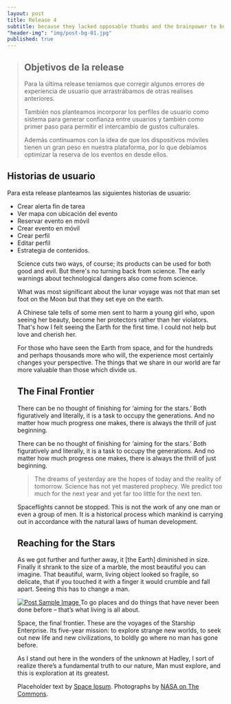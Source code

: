 ```yaml
---
layout: post
title: Release 4
subtitle: because they lacked opposable thumbs and the brainpower to build a space program.
"header-img": "img/post-bg-01.jpg"
published: true
---
```



<blockquote> <h2>Objetivos de la release</h2>
<p>Para la última release teníamos que corregir algunos errores de experiencia de usuario que arrastrábamos de otras realises anteriores.</p>
<p>También nos planteamos incorporar los perfiles de usuario como sistema para generar confianza entre usuarios y también como primer paso para permitir el intercambio de gustos culturales.</p>
<p>Además continuamos con la idea de que los dispositivos móviles tienen un gran peso en nuestra plataforma, por lo que debíamos optimizar la reserva de los eventos en desde ellos.</p>
</blockquote>

<h2 class="section-heading">Historias de usuario</h2>

<p>Para esta release planteamos las siguientes historias de usuario:
<ul>
<li> Crear alerta fin de tarea</li>
<li> Ver mapa con ubicación del evento</li>
<li> Reservar evento en móvil</li>
<li> Crear evento en móvil</li>
<li> Crear perfil</li>
<li> Editar perfil</li>
<li> Estrategia de contenidos.</li>

<p>Science cuts two ways, of course; its products can be used for both good and evil. But there's no turning back from science. The early warnings about technological dangers also come from science.</p>

<p>What was most significant about the lunar voyage was not that man set foot on the Moon but that they set eye on the earth.</p>

<p>A Chinese tale tells of some men sent to harm a young girl who, upon seeing her beauty, become her protectors rather than her violators. That's how I felt seeing the Earth for the first time. I could not help but love and cherish her.</p>

<p>For those who have seen the Earth from space, and for the hundreds and perhaps thousands more who will, the experience most certainly changes your perspective. The things that we share in our world are far more valuable than those which divide us.</p>

<h2 class="section-heading">The Final Frontier</h2>

<p>There can be no thought of finishing for ‘aiming for the stars.’ Both figuratively and literally, it is a task to occupy the generations. And no matter how much progress one makes, there is always the thrill of just beginning.</p>

<p>There can be no thought of finishing for ‘aiming for the stars.’ Both figuratively and literally, it is a task to occupy the generations. And no matter how much progress one makes, there is always the thrill of just beginning.</p>

<blockquote>The dreams of yesterday are the hopes of today and the reality of tomorrow. Science has not yet mastered prophecy. We predict too much for the next year and yet far too little for the next ten.</blockquote>

<p>Spaceflights cannot be stopped. This is not the work of any one man or even a group of men. It is a historical process which mankind is carrying out in accordance with the natural laws of human development.</p>

<h2 class="section-heading">Reaching for the Stars</h2>

<p>As we got further and further away, it [the Earth] diminished in size. Finally it shrank to the size of a marble, the most beautiful you can imagine. That beautiful, warm, living object looked so fragile, so delicate, that if you touched it with a finger it would crumble and fall apart. Seeing this has to change a man.</p>

<a href="#">
    <img src="{{ site.baseurl }}/img/post-sample-image.jpg" alt="Post Sample Image">
</a>
<span class="caption text-muted">To go places and do things that have never been done before – that’s what living is all about.</span>

<p>Space, the final frontier. These are the voyages of the Starship Enterprise. Its five-year mission: to explore strange new worlds, to seek out new life and new civilizations, to boldly go where no man has gone before.</p>

<p>As I stand out here in the wonders of the unknown at Hadley, I sort of realize there’s a fundamental truth to our nature, Man must explore, and this is exploration at its greatest.</p>

<p>Placeholder text by <a href="http://spaceipsum.com/">Space Ipsum</a>. Photographs by <a href="https://www.flickr.com/photos/nasacommons/">NASA on The Commons</a>.</p>
